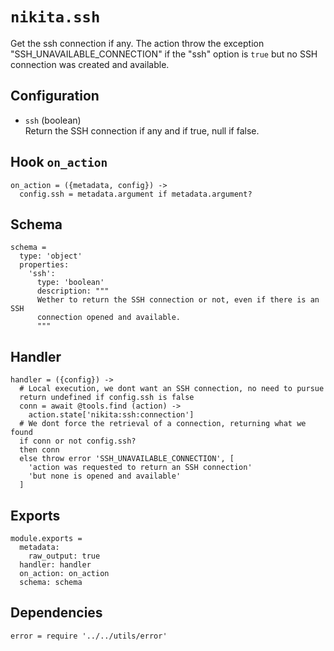
# `nikita.ssh`

Get the ssh connection if any. The action throw the exception
"SSH_UNAVAILABLE_CONNECTION" if the "ssh" option is `true` but no SSH connection
was created and available.

## Configuration

* `ssh` (boolean)   
  Return the SSH connection if any and if true, null if false.

## Hook `on_action`

    on_action = ({metadata, config}) ->
      config.ssh = metadata.argument if metadata.argument?
      
## Schema

    schema =
      type: 'object'
      properties:
        'ssh':
          type: 'boolean'
          description: """
          Wether to return the SSH connection or not, even if there is an SSH
          connection opened and available.
          """

## Handler

    handler = ({config}) ->
      # Local execution, we dont want an SSH connection, no need to pursue
      return undefined if config.ssh is false
      conn = await @tools.find (action) ->
        action.state['nikita:ssh:connection']
      # We dont force the retrieval of a connection, returning what we found
      if conn or not config.ssh?
      then conn
      else throw error 'SSH_UNAVAILABLE_CONNECTION', [
        'action was requested to return an SSH connection'
        'but none is opened and available'
      ]

## Exports

    module.exports =
      metadata:
        raw_output: true
      handler: handler
      on_action: on_action
      schema: schema

## Dependencies

    error = require '../../utils/error'
